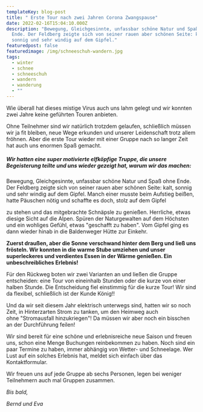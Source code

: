 ```yaml
---
templateKey: blog-post
title: " Erste Tour nach zwei Jahren Corona Zwangspause"
date: 2022-02-16T15:04:10.000Z
description: "Bewegung, Gleichgesinnte, unfassbar schöne Natur und Spaß ohne
  Ende. Der Feldberg zeigte sich von seiner rauen aber schönen Seite: kalt,
  sonnig und sehr windig auf dem Gipfel."
featuredpost: false
featuredimage: /img/schneeschuh-wandern.jpg
tags:
  - winter
  - schnee
  - schneeschuh
  - wandern
  - wanderung
  - ""
---
```

<!--StartFragment-->

Wie überall hat dieses mistige Virus auch uns lahm gelegt und wir konnten zwei Jahre keine geführten Touren anbieten.

Ohne Teilnehmer sind wir natürlich trotzdem gelaufen, schließlich müssen wir ja fit bleiben, neue Wege erkunden und unserer Leidenschaft trotz allem fröhnen. Aber die erste Tour wieder mit einer Gruppe nach so langer Zeit hat auch uns enormen Spaß gemacht.

##### Wir hatten eine super motivierte elfköpfige Truppe, die unsere Begeisterung teilte und uns wieder gezeigt hat, warum wir das machen: 

Bewegung, Gleichgesinnte, unfassbar schöne Natur und Spaß ohne Ende. Der Feldberg zeigte sich von seiner rauen aber schönen Seite: kalt, sonnig und sehr windig auf dem Gipfel. Manch einer musste beim Aufstieg beißen, hatte Päuschen nötig und schaffte es doch, stolz auf dem Gipfel

zu stehen und das mitgebrachte Schnäpsle zu genießen. Herrliche, etwas diesige Sicht auf die Alpen. Spüren der Naturgewalten auf dem Höchsten und ein wohliges Gefühl, etwas "geschafft zu haben". Vom Gipfel ging es dann wieder hinab in die Baldenweger Hütte zur Einkehr. 

**Zuerst draußen, aber die Sonne verschwand hinter dem Berg und ließ uns frösteln. Wir konnten in die warme Stube umziehen und unser superleckeres und verdientes Essen in der Wärme genießen. Ein unbeschreibliches Erlebnis!**

Für den Rückweg boten wir zwei Varianten an und ließen die Gruppe entscheiden: eine Tour von eineinhalb Stunden oder die kurze von einer halben Stunde. Die Entscheidung fiel einstimmig für die kurze Tour! Wir sind da flexibel, schließlich ist der Kunde König!! 

Und da wir seit diesem Jahr elektrisch unterwegs sind, hatten wir so noch Zeit, in Hinterzarten Strom zu tanken, um den Heimweg auch ohne "Stromausfall hinzukriegen"! Da müssen wir aber noch ein bisschen an der Durchführung feilen!

Wir sind bereit für eine schöne und erlebnisreiche neue Saison und freuen uns, schon eine Menge Buchungen reinbekommen zu haben. Noch sind ein paar Termine zu haben, immer abhängig von Wetter- und Schneelage. Wer Lust auf ein solches Erlebnis hat, meldet sich einfach über das Kontaktformular.

Wir freuen uns auf jede Gruppe ab sechs Personen, legen bei weniger Teilnehmern auch mal Gruppen zusammen. 

*Bis bald,*

*Bernd und Eva*

<!--EndFragment-->